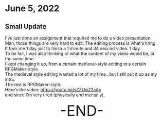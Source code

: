 # June 5, 2022
## Small Update

I've just done an assignment that required me to do a video presentation.<br>
Man, those things are very hard to edit. The editing process is what's tiring.<br>
It took me 1 day just to finish a 1 minute and 34 second video. 1 day.<br>
To be fair, I was also thinking of what the content of my video would be, at the same time.<br>
I kept changing it up, from a certain medieval-style editing to a certain RPGMaker-style.<br>
The medieval style editing wasted a lot of my time.. but I still put it up as my intro.<br>
The rest is RPGMaker-style.<br>
Here's the video: https://youtu.be/sZZUsiZ2aAg<br>
and since I'm very tired (physically and mentally),
<p align="center"> <font size=48>-END-

